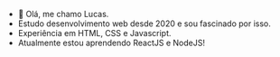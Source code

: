 - 👋 Olá, me chamo Lucas.
- Estudo desenvolvimento web desde 2020 e sou fascinado por isso.
- Experiência em HTML, CSS e Javascript.
- Atualmente estou aprendendo ReactJS e NodeJS!

<!---
asclada/asclada is a ✨ special ✨ repository because its `README.md` (this file) appears on your GitHub profile.
You can click the Preview link to take a look at your changes.
--->
